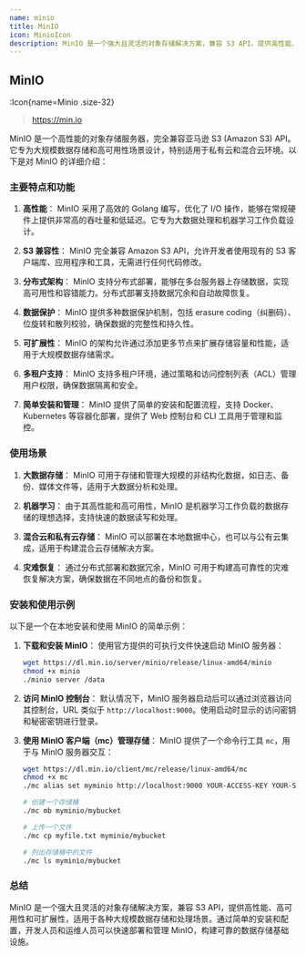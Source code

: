 ```yaml
---
name: minio
title: MinIO
icon: MinioIcon
description: MinIO 是一个强大且灵活的对象存储解决方案，兼容 S3 API，提供高性能、高可用性和可扩展性，适用于各种大规模数据存储和处理场景。通过简单的安装和配置，开发人员和运维人员可以快速部署和管理 MinIO，构建可靠的数据存储基础设施。
---
```


## MinIO

:Icon{name=Minio .size-32}

> https://min.io

MinIO 是一个高性能的对象存储服务器，完全兼容亚马逊 S3 (Amazon S3) API。它专为大规模数据存储和高可用性场景设计，特别适用于私有云和混合云环境。以下是对 MinIO 的详细介绍：

### 主要特点和功能

1. **高性能**：
   MinIO 采用了高效的 Golang 编写，优化了 I/O 操作，能够在常规硬件上提供非常高的吞吐量和低延迟。它专为大数据处理和机器学习工作负载设计。

2. **S3 兼容性**：
   MinIO 完全兼容 Amazon S3 API，允许开发者使用现有的 S3 客户端库、应用程序和工具，无需进行任何代码修改。

3. **分布式架构**：
   MinIO 支持分布式部署，能够在多台服务器上存储数据，实现高可用性和容错能力。分布式部署支持数据冗余和自动故障恢复。

4. **数据保护**：
   MinIO 提供多种数据保护机制，包括 erasure coding（纠删码）、位旋转和散列校验，确保数据的完整性和持久性。

5. **可扩展性**：
   MinIO 的架构允许通过添加更多节点来扩展存储容量和性能，适用于大规模数据存储需求。

6. **多租户支持**：
   MinIO 支持多租户环境，通过策略和访问控制列表（ACL）管理用户权限，确保数据隔离和安全。

7. **简单安装和管理**：
   MinIO 提供了简单的安装和配置流程，支持 Docker、Kubernetes 等容器化部署，提供了 Web 控制台和 CLI 工具用于管理和监控。

### 使用场景

1. **大数据存储**：
   MinIO 可用于存储和管理大规模的非结构化数据，如日志、备份、媒体文件等，适用于大数据分析和处理。

2. **机器学习**：
   由于其高性能和高可用性，MinIO 是机器学习工作负载的数据存储的理想选择，支持快速的数据读写和处理。

3. **混合云和私有云存储**：
   MinIO 可以部署在本地数据中心，也可以与公有云集成，适用于构建混合云存储解决方案。

4. **灾难恢复**：
   通过分布式部署和数据冗余，MinIO 可用于构建高可靠性的灾难恢复解决方案，确保数据在不同地点的备份和恢复。

### 安装和使用示例

以下是一个在本地安装和使用 MinIO 的简单示例：

1. **下载和安装 MinIO**：
   使用官方提供的可执行文件快速启动 MinIO 服务器：

   ```bash
   wget https://dl.min.io/server/minio/release/linux-amd64/minio
   chmod +x minio
   ./minio server /data
   ```

2. **访问 MinIO 控制台**：
   默认情况下，MinIO 服务器启动后可以通过浏览器访问其控制台，URL 类似于 `http://localhost:9000`。使用启动时显示的访问密钥和秘密密钥进行登录。

3. **使用 MinIO 客户端（mc）管理存储**：
   MinIO 提供了一个命令行工具 `mc`，用于与 MinIO 服务器交互：

   ```bash
   wget https://dl.min.io/client/mc/release/linux-amd64/mc
   chmod +x mc
   ./mc alias set myminio http://localhost:9000 YOUR-ACCESS-KEY YOUR-SECRET-KEY

   # 创建一个存储桶
   ./mc mb myminio/mybucket

   # 上传一个文件
   ./mc cp myfile.txt myminio/mybucket

   # 列出存储桶中的文件
   ./mc ls myminio/mybucket
   ```

### 总结

MinIO 是一个强大且灵活的对象存储解决方案，兼容 S3 API，提供高性能、高可用性和可扩展性，适用于各种大规模数据存储和处理场景。通过简单的安装和配置，开发人员和运维人员可以快速部署和管理 MinIO，构建可靠的数据存储基础设施。
